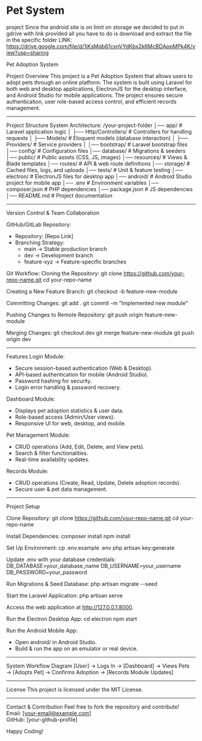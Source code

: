 # Pet System
 project
 Since the android site is on limit on storage we decided to put in gdrive with link provided all you have to do is download and extract the file in the specific folder 
 LINK: https://drive.google.com/file/d/1iKsMqb61cxnVYdKbx2k6McBDAppMPk4K/view?usp=sharing

Pet Adoption System

Project Overview
This project is a Pet Adoption System that allows users to adopt pets through an online platform. 
The system is built using Laravel for both web and desktop applications, ElectronJS for the desktop interface, 
and Android Studio for mobile applications. The project ensures secure authentication, user role-based access control, 
and efficient records management.

---

Project Structure
System Architecture:
/your-project-folder
│── app/                   # Laravel application logic
│   ├── Http/Controllers/   # Controllers for handling requests
│   ├── Models/            # Eloquent models (database interaction)
│   ├── Providers/         # Service providers
│
│── bootstrap/             # Laravel bootstrap files
│── config/                # Configuration files
│── database/              # Migrations & seeders
│── public/                # Public assets (CSS, JS, images)
│── resources/             # Views & Blade templates
│── routes/                # API & web route definitions
│── storage/               # Cached files, logs, and uploads
│── tests/                 # Unit & feature testing
│── electron/              # ElectronJS files for desktop app
│── android/               # Android Studio project for mobile app
│── .env                   # Environment variables
│── composer.json          # PHP dependencies
│── package.json           # JS dependencies
│── README.md              # Project documentation

---

Version Control & Team Collaboration

GitHub/GitLab Repository:
- Repository: [Repo Link]
- Branching Strategy:
  - main → Stable production branch
  - dev → Development branch
  - feature-xyz → Feature-specific branches

Git Workflow:
Cloning the Repository:
git clone https://github.com/your-repo-name.git
cd your-repo-name

Creating a New Feature Branch:
git checkout -b feature-new-module

Committing Changes:
git add .
git commit -m "Implemented new module"

Pushing Changes to Remote Repository:
git push origin feature-new-module

Merging Changes:
git checkout dev
git merge feature-new-module
git push origin dev

---

Features
Login Module:
- Secure session-based authentication (Web & Desktop).
- API-based authentication for mobile (Android Studio).
- Password hashing for security.
- Login error handling & password recovery.

Dashboard Module:
- Displays pet adoption statistics & user data.
- Role-based access (Admin/User views).
- Responsive UI for web, desktop, and mobile.

Pet Management Module:
- CRUD operations (Add, Edit, Delete, and View pets).
- Search & filter functionalities.
- Real-time availability updates.

Records Module:
- CRUD operations (Create, Read, Update, Delete adoption records).
- Secure user & pet data management.

---

Project Setup

Clone Repository:
git clone https://github.com/your-repo-name.git
cd your-repo-name

Install Dependencies:
composer install
npm install

Set Up Environment:
cp .env.example .env
php artisan key:generate

Update .env with your database credentials:
DB_DATABASE=your_database_name
DB_USERNAME=your_username
DB_PASSWORD=your_password

Run Migrations & Seed Database:
php artisan migrate --seed

Start the Laravel Application:
php artisan serve

Access the web application at http://127.0.0.1:8000.

Run the Electron Desktop App:
cd electron
npm start

Run the Android Mobile App:
- Open android/ in Android Studio.
- Build & run the app on an emulator or real device.

---

System Workflow Diagram
[User] → Logs In → [Dashboard] → Views Pets → [Adopts Pet] → Confirms Adoption → [Records Module Updates]

---

License
This project is licensed under the MIT License.

---

Contact & Contribution
Feel free to fork the repository and contribute!  
Email: [your-email@example.com]  
GitHub: [your-github-profile]

Happy Coding!
